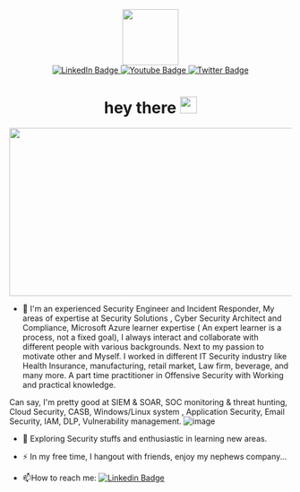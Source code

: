 <div id="header" align="center">
  <img src="https://media.giphy.com/media/xTcnSWYZvafyhEACBO/giphy.gif" width="100"/>
</div>
<div id="badges" align="center">
  <a href="https://www.linkedin.com/in/tauheedalam/">
    <img src="https://img.shields.io/badge/LinkedIn-blue?style=for-the-badge&logo=linkedin&logoColor=white" alt="LinkedIn Badge"/>
  </a>
  <a href="https://www.youtube.com/@mdtauheedalam862/featured">
    <img src="https://img.shields.io/badge/YouTube-red?style=for-the-badge&logo=youtube&logoColor=white" alt="Youtube Badge"/>
  </a>
  <a href="https://twitter.com/twitmetauheed?t=ibiS_Zl9uh3S2C8ZgLfT-g&s=09">
    <img src="https://img.shields.io/badge/Twitter-blue?style=for-the-badge&logo=twitter&logoColor=white" alt="Twitter Badge"/>
  </a>
</div>
<img src="https://komarev.com/ghpvc/?username=MdTauheedAlam&style=flat-square&color=blue" alt="" align="center"/>
<h1 align="center" >
  hey there
  <img src="https://media.giphy.com/media/hvRJCLFzcasrR4ia7z/giphy.gif" width="30px"/>
</h1>

<div align="center">
  <img src="https://media.giphy.com/media/dWesBcTLavkZuG35MI/giphy.gif" width="600" height="300"/>
</div>

- :telescope: I'm an experienced Security Engineer and Incident Responder, My areas of expertise at Security Solutions , Cyber Security Architect and Compliance, Microsoft Azure learner expertise ( An expert learner is a process, not a fixed goal), I always interact and collaborate with different people with various backgrounds. Next to my passion to motivate other and Myself. I worked in different IT Security industry like Health Insurance, manufacturing, retail market, Law firm, beverage, and many more. A part time practitioner in Offensive Security with Working and practical knowledge.

Can say, I'm pretty good at SIEM & SOAR, SOC monitoring & threat hunting,  Cloud Security, CASB, Windows/Linux system , Application Security, Email Security, IAM, DLP, Vulnerability management. 
![image](https://github.com/MdTauheedAlam/Md_Tauheed_Alam/assets/45144645/461401de-3518-4ef7-b906-c88ca062bff1)


- :seedling: Exploring Security stuffs and enthusiastic in learning new areas.

- :zap: In my free time, I hangout with friends, enjoy my nephews company...

- :mailbox:How to reach me: [![Linkedin Badge](https://img.shields.io/badge/-kakbar-blue?style=flat&logo=Linkedin&logoColor=white)](https://www.linkedin.com/in/tauheedalam/)



